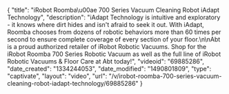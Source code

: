 {
    "title": "iRobot Roomba\u00ae 700 Series Vacuum Cleaning Robot iAdapt Technology",
    "description": "iAdapt Technology is intuitive and exploratory - it knows where dirt hides and isn't afraid to seek it out. With iAdapt, Roomba chooses from dozens of robotic behaviors more than 60 times per second to ensure complete coverage of every section of your floor.\n\nAbt is a proud authorized retailer of iRobot Robotic Vacuums. Shop for the iRobot Roomba 700 Series Robotic Vacuum as well as the full line of iRobot Robotic Vacuums & Floor Care at Abt today!",
    "videoid": "69885286",
    "date_created": "1334244053",
    "date_modified": "1490801809",
    "type": "captivate",
    "layout": "video",
    "url": "\/v\/irobot-roomba-700-series-vacuum-cleaning-robot-iadapt-technology\/69885286"
}